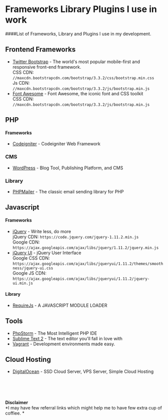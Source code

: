 # Frameworks Library Plugins I use in work
####List of Frameworks, Library and Plugins I use in my development.

## Frontend Frameworks
- [Twitter Bootstrap](http://getbootstrap.com) - The world's most popular mobile-first and responsive front-end framework.<br/>
CSS CDN: `//maxcdn.bootstrapcdn.com/bootstrap/3.3.2/css/bootstrap.min.css`<br/>
Js CDN: `//maxcdn.bootstrapcdn.com/bootstrap/3.3.2/js/bootstrap.min.js`
- [Font Awesome](http://fortawesome.github.io/Font-Awesome/) - Font Awesome, the iconic font and CSS toolkit<br/>
CSS CDN: `//maxcdn.bootstrapcdn.com/bootstrap/3.3.2/js/bootstrap.min.js`

## PHP
#### Frameworks
- [Codeigniter](http://www.codeigniter.com) - Codeigniter Web Framework

### CMS
- [WordPress](https://wordpress.org) - Blog Tool, Publishing Platform, and CMS

### Library
- [PHPMailer](https://github.com/PHPMailer/PHPMailer) - The classic email sending library for PHP


## Javascript
#### Frameworks
- [jQuery](http://jquery.com) - Write less, do more<br/>
jQuery CDN: `https://code.jquery.com/jquery-1.11.2.min.js`<br/>
Google CDN: `https://ajax.googleapis.com/ajax/libs/jquery/1.11.2/jquery.min.js`<br/>
- [jQuery UI](http://jqueryui.com) - jQuery User Interface<br/>
Google CSS CDN:  `https://ajax.googleapis.com/ajax/libs/jqueryui/1.11.2/themes/smoothness/jquery-ui.css`<br/>
Google JS CDN: `https://ajax.googleapis.com/ajax/libs/jqueryui/1.11.2/jquery-ui.min.js`<br/>

#### Library
* [RequireJs](http://requirejs.org) - A JAVASCRIPT MODULE LOADER

## Tools
- [PhpStorm](https://www.jetbrains.com/phpstorm/) - The Most Intelligent PHP IDE
- [Sublime Text 2](http://www.sublimetext.com) - The text editor you'll fall in love with
- [Vagrant](https://www.vagrantup.com) - Development environments made easy.

## Cloud Hosting
- [DigitalOcean](https://www.digitalocean.com/?refcode=222128d61c99) - SSD Cloud Server, VPS Server, Simple Cloud Hosting



<br/><br/><br/><br/>
**Disclaimer**<br/>
*I may have few referral links which might help me to have few extra cup of coffiee. *